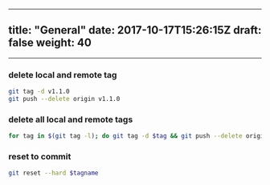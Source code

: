
---
title: "General"
date: 2017-10-17T15:26:15Z
draft: false
weight: 40
---
<!--ts-->


<!-- Added by: morelly_t1, at: Fri 12 Feb 2021 02:44:40 PM CET -->

<!--te-->
---
### delete local and remote tag
```bash
git tag -d v1.1.0
git push --delete origin v1.1.0
```

### delete all local and remote tags
```bash
for tag in $(git tag -l); do git tag -d $tag && git push --delete origin $tag; done
```

### reset to commit
```bash
git reset --hard $tagname
```
